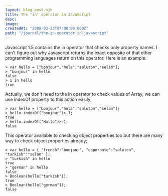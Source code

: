 ```yaml
---
layout: blog-post.njk
title: The "in" operator in JavaScript
desc:
image:
createdAt: "2008-03-23T07:00:00.000Z"
path: "/journal/the-in-operator-in-javascript"
---
```


Javascript 1.5 contains the in operator that checks only property names.
I can't figure out why Javascript returns the exact opposite of that other programming languages return on this operator.
Here is an example:

```
> var hello = ["bonjour","hola","saluton","selam"];
> "bonjour" in hello
false
> 1 in hello
true
```

Actually, we don't need to the in operator to check values of Array, we can use indexOf property to this action easily;

```
> var hello = ["bonjour","hola","saluton","selam"];
> hello.indexOf("bonjour")>-1;
true
> hello.indexOf("Hallo")>-1;
false
```

This operator available to checking object properties too but there are many way to check object properties already;

```
> var hello = { "french":"bonjour", "esperanto":"saluton", "turkish":"selam" };
> "turkish" in hello
true
> "german" in hello
false
> Boolean(hello["turkish"]);
true
> Boolean(hello["german"]);
false
```
